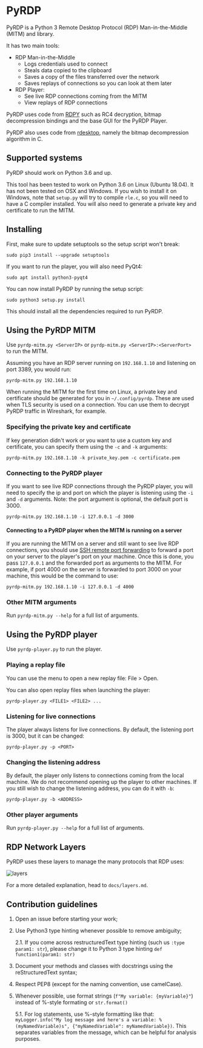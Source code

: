 # PyRDP
PyRDP is a Python 3 Remote Desktop Protocol (RDP) Man-in-the-Middle (MITM) and library.

It has two main tools:
- RDP Man-in-the-Middle
    - Logs credentials used to connect
    - Steals data copied to the clipboard
    - Saves a copy of the files transferred over the network
    - Saves replays of connections so you can look at them later
- RDP Player:
    - See live RDP connections coming from the MITM
    - View replays of RDP connections

PyRDP uses code from [RDPY](https://github.com/citronneur/rdpy) such as RC4 decryption, bitmap decompression bindings and
the base GUI for the PyRDP Player.

PyRDP also uses code from [rdesktop](https://github.com/rdesktop/rdesktop), namely the bitmap decompression algorithm in C.

## Supported systems
PyRDP should work on Python 3.6 and up.

This tool has been tested to work on Python 3.6 on Linux (Ubuntu 18.04). It has not been tested on OSX and Windows.
If you wish to install it on Windows, note that `setup.py` will try to compile `rle.c`, so you will need to have a C
compiler installed. You will also need to generate a private key and certificate to run the MITM.

## Installing
First, make sure to update setuptools so the setup script won't break:

```
sudo pip3 install --upgrade setuptools
```

If you want to run the player, you will also need PyQt4:

```
sudo apt install python3-pyqt4
```

You can now install PyRDP by running the setup script:

```
sudo python3 setup.py install
```

This should install all the dependencies required to run PyRDP.

## Using the PyRDP MITM
Use `pyrdp-mitm.py <ServerIP>` or `pyrdp-mitm.py <ServerIP>:<ServerPort>` to run the MITM.

Assuming you have an RDP server running on `192.168.1.10` and listening on port 3389, you would run:

```
pyrdp-mitm.py 192.168.1.10
```

When running the MITM for the first time on Linux, a private key and certificate should be generated for you in `~/.config/pyrdp`.
These are used when TLS security is used on a connection. You can use them to decrypt PyRDP traffic in Wireshark, for
example.

### Specifying the private key and certificate
If key generation didn't work or you want to use a custom key and certificate, you can specify them using the
`-c` and `-k` arguments:

```
pyrdp-mitm.py 192.168.1.10 -k private_key.pem -c certificate.pem
``` 

### Connecting to the PyRDP player
If you want to see live RDP connections through the PyRDP player, you will need to specify the ip and port on which the
player is listening using the `-i` and `-d` arguments. Note: the port argument is optional, the default port is 3000.

```
pyrdp-mitm.py 192.168.1.10 -i 127.0.0.1 -d 3000
```

#### Connecting to a PyRDP player when the MITM is running on a server
If you are running the MITM on a server and still want to see live RDP connections, you should use
[SSH remote port forwarding](https://www.booleanworld.com/guide-ssh-port-forwarding-tunnelling/)
to forward a port on your server to the player's port on your machine. Once this is done, you pass `127.0.0.1` and the forwarded
port as arguments to the MITM. For example, if port 4000 on the server is forwarded to port 3000 on your machine, this would
be the command to use:

```
pyrdp-mitm.py 192.168.1.10 -i 127.0.0.1 -d 4000
```

### Other MITM arguments
Run `pyrdp-mitm.py --help` for a full list of arguments.

## Using the PyRDP player
Use `pyrdp-player.py` to run the player.

### Playing a replay file
You can use the menu to open a new replay file: File > Open.

You can also open replay files when launching the player:

```
pyrdp-player.py <FILE1> <FILE2> ...
```

### Listening for live connections
The player always listens for live connections. By default, the listening port is 3000, but it can be changed:

```
pyrdp-player.py -p <PORT>
``` 

### Changing the listening address
By default, the player only listens to connections coming from the local machine. We do not recommend opening up the player
to other machines. If you still wish to change the listening address, you can do it with `-b`:

```
pyrdp-player.py -b <ADDRESS>
```

### Other player arguments
Run `pyrdp-player.py --help` for a full list of arguments.

## RDP Network Layers

PyRDP uses these layers to manage the many protocols that RDP uses:

![layers](https://user-images.githubusercontent.com/14599855/49668060-03421400-fa2b-11e8-8843-cabfb46d34b4.png)

For a more detailed explanation, head to `docs/layers.md`.

## Contribution guidelines

1. Open an issue before starting your work;
2. Use Python3 type hinting whenever possible to remove ambiguity;

    2.1. If you come across restructuredText type hinting (such us `:type param1: str`), please change it to Python 3 type hinting `def function1(param1: str)`
3. Document your methods and classes with docstrings using the reStructuredText syntax;
4. Respect PEP8 (except for the naming convention, use camelCase).
5. Whenever possible, use format strings (`f"My variable: {myVariable}"`) instead of %-style formating or `str.format()`

    5.1. For log statements, use %-style formatting like that: `myLogger.info("My log message and here's a variable: %(myNamedVariable)s", {"myNamedVariable": myNamedVariable})`.
    This separates variables from the message, which can be helpful for analysis purposes. 
